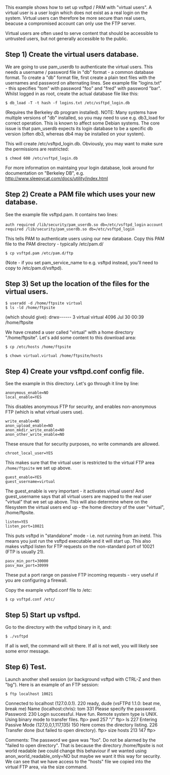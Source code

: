 
This example shows how to set up vsftpd / PAM with "virtual users".
A virtual user is a user login which does not exist as a real login on the
system. Virtual users can therefore be more secure than real users, beacuse
a compromised account can only use the FTP server.

Virtual users are often used to serve content that should be accessible to
untrusted users, but not generally accessible to the public.

## Step 1) Create the virtual users database.
We are going to use pam_userdb to authenticate the virtual users. This needs
a username / password file in "db" format - a common database format.
To create a "db" format file, first create a plain text files with the
usernames and password on alternating lines.
See example file "logins.txt" - this specifies "tom" with password "foo" and
"fred" with password "bar".
Whilst logged in as root, create the actual database file like this:

    $ db_load -T -t hash -f logins.txt /etc/vsftpd_login.db
    
(Requires the Berkeley db program installed).
NOTE: Many systems have multiple versions of "db" installed, so you may
need to use e.g. db3_load for correct operation. This is known to affect
some Debian systems. The core issue is that pam_userdb expects its login
database to be a specific db version (often db3, whereas db4 may be installed
on your system).

This will create /etc/vsftpd_login.db. Obviously, you may want to make sure
the permissions are restricted:

    $ chmod 600 /etc/vsftpd_login.db

For more information on maintaing your login database, look around for
documentation on "Berkeley DB", e.g.
http://www.sleepycat.com/docs/utility/index.html


## Step 2) Create a PAM file which uses your new database.

See the example file vsftpd.pam. It contains two lines:

`auth required /lib/security/pam_userdb.so db=/etc/vsftpd_login`
`account required /lib/security/pam_userdb.so db=/etc/vsftpd_login`

This tells PAM to authenticate users using our new database. Copy this PAM
file to the PAM directory - typically /etc/pam.d/

    $ cp vsftpd.pam /etc/pam.d/ftp

(Note - if you set pam_service_name to e.g. vsftpd instead, you'll need to copy
to /etc/pam.d/vsftpd).


## Step 3) Set up the location of the files for the virtual users.

    $ useradd -d /home/ftpsite virtual
    $ ls -ld /home/ftpsite
    
(which should give):
drwx------    3 virtual  virtual      4096 Jul 30 00:39 /home/ftpsite

We have created a user called "virtual" with a home directory "/home/ftpsite".
Let's add some content to this download area:

    $ cp /etc/hosts /home/ftpsite
    
    $ chown virtual.virtual /home/ftpsite/hosts


## Step 4) Create your vsftpd.conf config file.

See the example in this directory. Let's go through it line by line:

```
anonymous_enable=NO
local_enable=YES
```

This disables anonymous FTP for security, and enables non-anonymous FTP (which
is what virtual users use).

```
write_enable=NO
anon_upload_enable=NO
anon_mkdir_write_enable=NO
anon_other_write_enable=NO
```

These ensure that for security purposes, no write commands are allowed.

```
chroot_local_user=YES
```

This makes sure that the virtual user is restricted to the virtual FTP area
`/home/ftpsite` we set up above.

```
guest_enable=YES
guest_username=virtual
```

The guest_enable is very important - it activates virtual users! And
guest_username says that all virtual users are mapped to the real user
"virtual" that we set up above. This will also determine where on the
filesystem the virtual users end up - the home directory of the user
"virtual", /home/ftpsite.

```
listen=YES
listen_port=10021
```

This puts vsftpd in "standalone" mode - i.e. not running from an inetd. This
means you just run the vsftpd executable and it will start up. This also
makes vsftpd listen for FTP requests on the non-standard port of 10021 (FTP
is usually 21).

```
pasv_min_port=30000
pasv_max_port=30999
```

These put a port range on passive FTP incoming requests - very useful if
you are configuring a firewall.

Copy the example vsftpd.conf file to /etc:

    $ cp vsftpd.conf /etc/


## Step 5) Start up vsftpd.

Go to the directory with the vsftpd binary in it, and:

    $ ./vsftpd

If all is well, the command will sit there. If all is not well, you will
likely see some error message.


## Step 6) Test.

Launch another shell session (or background vsftpd with CTRL-Z and then "bg").
Here is an example of an FTP session:

    $ ftp localhost 10021
    
Connected to localhost (127.0.0.1).
220 ready, dude (vsFTPd 1.1.0: beat me, break me)
Name (localhost:chris): tom
331 Please specify the password.
Password:
230 Login successful. Have fun.
Remote system type is UNIX.
Using binary mode to transfer files.
ftp> pwd
257 "/"
ftp> ls
227 Entering Passive Mode (127,0,0,1,117,135)
150 Here comes the directory listing.
226 Transfer done (but failed to open directory).
ftp> size hosts
213 147
ftp>

Comments:
The password we gave was "foo".
Do not be alarmed by the "failed to open directory". That is because the
directory /home/ftpsite is not world readable (we could change this
behaviour if we wanted using anon_world_readable_only=NO but maybe we want
it this way for security.
We can see that we have access to the "hosts" file we copied into the virtual
FTP area, via the size command.

